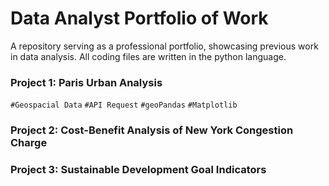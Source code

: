 # Data Analyst Portfolio of Work
A repository serving as a professional portfolio, showcasing previous work in data analysis. All coding files are written in the python language.

### Project 1: Paris Urban Analysis

`#Geospacial Data` `#API Request` `#geoPandas` `#Matplotlib`

### Project 2: Cost-Benefit Analysis of New York Congestion Charge

### Project 3: Sustainable Development Goal Indicators

